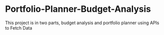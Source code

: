 # Portfolio-Planner-Budget-Analysis
This project is in two parts, budget analysis and portfolio planner using APIs to Fetch Data
